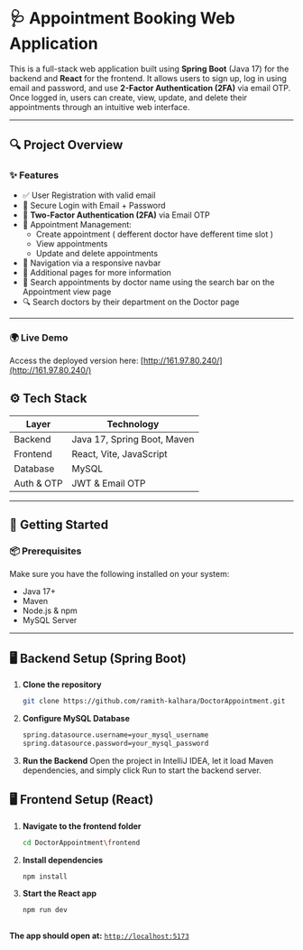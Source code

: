 # 🩺 Appointment Booking Web Application

This is a full-stack web application built using **Spring Boot** (Java 17) for the backend and **React** for the frontend. It allows users to sign up, log in using email and password, and use **2-Factor Authentication (2FA)** via email OTP. Once logged in, users can create, view, update, and delete their appointments through an intuitive web interface.

---

## 🔍 Project Overview

### ✨ Features

- ✅ User Registration with valid email
- 🔐 Secure Login with Email + Password
- 🔁 **Two-Factor Authentication (2FA)** via Email OTP
- 📅 Appointment Management:
  - Create appointment ( defferent doctor have defferent time slot ) 
  - View appointments
  - Update and delete appointments
- 🧭 Navigation via a responsive navbar
- 📄 Additional pages for more information
- 🔎 Search appointments by doctor name using the search bar on the Appointment view page
- 🔍 Search doctors by their department on the Doctor page  


---

### 🌍 Live Demo  
Access the deployed version here: [http://161.97.80.240/](http://161.97.80.240/)


## ⚙️ Tech Stack

| Layer        | Technology              |
|--------------|--------------------------|
| Backend      | Java 17, Spring Boot, Maven |
| Frontend     | React, Vite, JavaScript |
| Database     | MySQL                   |
| Auth & OTP   | JWT & Email OTP         |

---

## 🚀 Getting Started

### 📦 Prerequisites

Make sure you have the following installed on your system:

- Java 17+
- Maven
- Node.js & npm
- MySQL Server

---

## 🖥️ Backend Setup (Spring Boot)

1. **Clone the repository**

   ```bash
   git clone https://github.com/ramith-kalhara/DoctorAppointment.git


2. **Configure MySQL Database**
    ```bash
    spring.datasource.username=your_mysql_username
    spring.datasource.password=your_mysql_password

4. **Run the Backend**
   Open the project in IntelliJ IDEA, let it load Maven dependencies, and simply click Run to start the backend server.


## 🖥️ Frontend Setup (React)
1. **Navigate to the frontend folder**
   ```bash
   cd DoctorAppointment\frontend
   
3. **Install dependencies**
     ```bash
     npm install
4. **Start the React app**
   ```bash
   npm run dev
  
**The app should open at:** [`http://localhost:5173`](http://localhost:5173)







